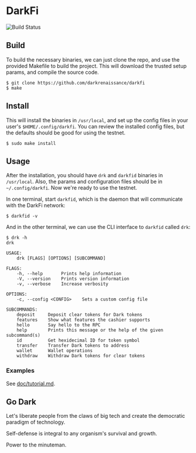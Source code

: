 # DarkFi

![Build Status](https://github.com/darkrenaissance/darkfi/actions/workflows/rust-build.yml/badge.svg)

## Build

To build the necessary binaries, we can just clone the repo, and use
the provided Makefile to build the project. This will download the
trusted setup params, and compile the source code.

```
$ git clone https://github.com/darkrenaissance/darkfi
$ make
```

## Install

This will install the binaries in `/usr/local`, and set up the
config files in your user's `$HOME/.config/darkfi`. You can review
the installed config files, but the defaults should be good for using
the testnet.

```
$ sudo make install
```

## Usage

After the installation, you should have `drk` and `darkfid` binaries in
`/usr/local`. Also, the params and configuration files should be in
`~/.config/darkfi`. Now we're ready to use the testnet.

In one terminal, start `darkfid`, which is the daemon that will
communicate with the DarkFi network:

```
$ darkfid -v
```

And in the other terminal, we can use the CLI interface to `darkfid`
called `drk`:

```
$ drk -h
drk

USAGE:
    drk [FLAGS] [OPTIONS] [SUBCOMMAND]

FLAGS:
    -h, --help       Prints help information
    -V, --version    Prints version information
    -v, --verbose    Increase verbosity

OPTIONS:
    -c, --config <CONFIG>    Sets a custom config file

SUBCOMMANDS:
    deposit     Deposit clear tokens for Dark tokens
    features    Show what features the cashier supports
    hello       Say hello to the RPC
    help        Prints this message or the help of the given subcommand(s)
    id          Get hexidecimal ID for token symbol
    transfer    Transfer Dark tokens to address
    wallet      Wallet operations
    withdraw    Withdraw Dark tokens for clear tokens
```

### Examples

See [doc/tutorial.md](doc/tutorial.md).

## Go Dark

Let's liberate people from the claws of big tech and create the
democratic paradigm of technology.

Self-defense is integral to any organism's survival and growth.

Power to the minuteman.
